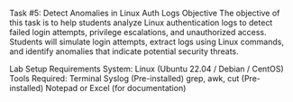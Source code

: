 

Task #5: Detect Anomalies in Linux Auth Logs
Objective
The objective of this task is to help students analyze Linux authentication logs to detect failed login attempts, privilege escalations, and unauthorized access. Students will simulate login attempts, extract logs using Linux commands, and identify anomalies that indicate potential security threats.

Lab Setup
Requirements
System: Linux (Ubuntu 22.04 / Debian / CentOS)
Tools Required:
Terminal
Syslog (Pre-installed)
grep, awk, cut (Pre-installed)
Notepad or Excel (for documentation)

